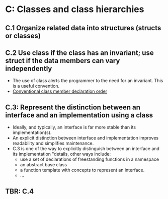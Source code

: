 # C: Classes and class hierarchies
## C.1 Organize related data into structures (structs or classes)
## C.2 Use class if the class has an invariant; use struct if the data members can vary independently
- The use of class alerts the programmer to the need for an invariant. This is a useful convention.
- [Conventional class member declaration order](NL.md#nl16-conventional-class-member-declaration-order)
## C.3: Represent the distinction between an interface and an implementation using a class
- Ideally, and typically, an interface is far more stable than its implementation(s).
- An explicit distinction between interface and implementation improves readability and simplifies maintenance.
- C.3 is one of the way to explicitly distinguish between an interface and its implementation "details, other ways include:
  - use a set of declarations of freestanding functions in a namespace
  - an abstract base class
  - a function template with concepts to represent an interface.
  - ...

## TBR: C.4